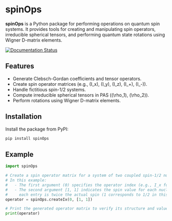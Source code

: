 # spinOps

**spinOps** is a Python package for performing operations on quantum spin systems. It provides tools for creating and manipulating spin operators, irreducible spherical tensors, and performing quantum state rotations using Wigner D-matrix elements.

[![Documentation Status](https://readthedocs.org/projects/spinops/badge/?version=latest)](https://spinops.readthedocs.io/en/latest/)

## Features

- Generate Clebsch-Gordan coefficients and tensor operators.
- Create spin operator matrices (e.g., \(I_x\), \(I_y\), \(I_z\), \(I_+\), \(I_-\)).
- Handle fictitious spin-1/2 systems.
- Compute irreducible spherical tensors in PAS (\(\rho_1\), \(\rho_2\)).
- Perform rotations using Wigner D-matrix elements.

## Installation

Install the package from PyPI:

```bash
pip install spinOps
```

## Example

```python
import spinOps

# Create a spin operator matrix for a system of two coupled spin-1/2 nuclei.
# In this example:
#   - The first argument (0) specifies the operator index (e.g., I_x for the first nucleus).
#   - The second argument [1, 1] indicates the spin value for each nucleus, where
#     each entry is twice the actual spin (1 corresponds to 1/2 in this context).
operator = spinOps.createIx(0, [1, 1])

# Print the generated operator matrix to verify its structure and values.
print(operator)
```
